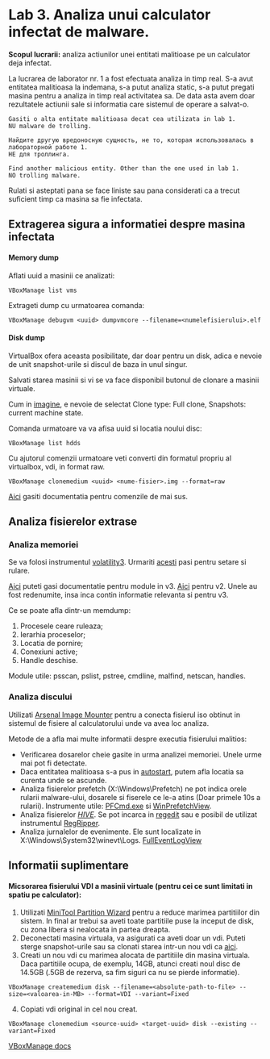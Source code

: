 # Lab 3. Analiza unui calculator infectat de malware.

**Scopul lucrarii:** analiza actiunilor unei entitati malitioase pe un calculator deja infectat.

La lucrarea de laborator nr. 1 a fost efectuata analiza in timp real. S-a avut entitatea malitioasa la indemana, s-a putut analiza static, s-a putut pregati masina pentru a analiza in timp real activitatea sa. De data asta avem doar rezultatele actiunii sale si informatia care sistemul de operare a salvat-o.

    Gasiti o alta entitate malitioasa decat cea utilizata in lab 1.
    NU malware de trolling.

    Найдите другую вредоносную сущность, не то, которая использовалась в лабораторной работе 1.
    НЕ для троллинга.

    Find another malicious entity. Other than the one used in lab 1.
    NO trolling malware.

Rulati si asteptati pana se face liniste sau pana considerati ca a trecut suficient timp ca masina sa fie infectata.

## Extragerea sigura a informatiei despre masina infectata

#### Memory dump

Aflati uuid a masinii ce analizati:

```
VBoxManage list vms
```

Extrageti dump cu urmatoarea comanda:

```
VBoxManage debugvm <uuid> dumpvmcore --filename=<numelefisierului>.elf
```

#### Disk dump

VirtualBox ofera aceasta posibilitate, dar doar pentru un disk, adica e nevoie de <span id="unit-snapshoturile">unit snapshot-urile</span> si discul de baza in unul singur.

Salvati starea masinii si vi se va face disponibil butonul de clonare a masinii virtuale.

Cum in [imagine](https://external-content.duckduckgo.com/iu/?u=https%3A%2F%2Fdocumentation.help%2FVirtualBox%2Fclone-vm.png&f=1&nofb=1&ipt=a6ae0bf9f7f99834660a0b8b8e55d97d5250a8928dd8ef61158255a205d94462&ipo=images), e nevoie de selectat Clone type: Full clone, Snapshots: current machine state.

Comanda urmatoare va va afisa uuid si locatia noului disc:

```
VBoxManage list hdds
```

Cu ajutorul comenzii urmatoare veti converti din formatul propriu al virtualbox, vdi, in format raw.

```
VBoxManage clonemedium <uuid> <nume-fisier>.img --format=raw
```

[Aici](https://www.virtualbox.org/manual/ch08.html) gasiti documentatia pentru comenzile de mai sus.

## Analiza fisierelor extrase

### Analiza memoriei

Se va folosi instrumentul [volatility3](https://github.com/volatilityfoundation/volatility3). Urmariti [acesti](https://github.com/volatilityfoundation/volatility3?tab=readme-ov-file#quick-start) pasi pentru setare si rulare.<br/>

[Aici](https://volatility3.readthedocs.io/en/latest/volatility3.plugins.windows.html) puteti gasi documentatie pentru module in v3. [Aici](https://github.com/volatilityfoundation/volatility/wiki/Command-Reference) pentru v2. Unele au fost redenumite, insa inca contin informatie relevanta si pentru v3.

Ce se poate afla dintr-un memdump:

1. Procesele ceare ruleaza;
2. Ierarhia proceselor;
3. Locatia de pornire;
4. Conexiuni active;
5. Handle deschise.

Module utile: psscan, pslist, pstree, cmdline, malfind, netscan, handles.

### Analiza discului

Utilizati [Arsenal Image Mounter](https://arsenalrecon.com/downloads) pentru a conecta fisierul iso obtinut in sistemul de fisiere al calculatorului unde va avea loc analiza.

Metode de a afla mai multe informatii despre executia fisierului malitios:

<!-- Am incercat OSFMounter, acolo dadea problema ca nu puteam accesa nici un fisier din dosar Windows.
Am incercar FTK Imager. Acolo tot imi dadea "unallocated space" si nu am putut deschide nimic.
Am incercat Arsenal Image Mounter, acolo am putut accesa dosarele din Windows. -->

- Verificarea dosarelor cheie gasite in urma analizei memoriei. Unele urme mai pot fi detectate.
- Daca entitatea malitioasa s-a pus in [autostart](https://www.winhelponline.com/blog/analyze-offline-system-autoruns-feature/), putem afla locatia sa curenta unde se ascunde.
- Analiza fisierelor prefetch (X:\\Windows\\Prefetch) ne pot indica orele rularii malware-ului, dosarele si fiserele ce le-a atins (Doar primele 10s a rularii). Instrumente utile:  [PFCmd.exe](https://www.sans.org/tools/pecmd/) si [WinPrefetchView](https://www.nirsoft.net/utils/win_prefetch_view.html).
- Analiza fisierelor [_HIVE_](https://learn.microsoft.com/en-us/windows/win32/sysinfo/registry-hives). Se pot incarca in [regedit](https://forsenergy.com/en-us/regedit32/html/b3a394dd-0ee9-496b-bf16-cc90bf18289d.htm) sau e posibil de utilizat instrumentul [RegRipper](https://github.com/keydet89/RegRipper3.0).
- Analiza jurnalelor de evenimente. Ele sunt localizate in X:\Windows\System32\winevt\Logs\. [FullEventLogView](http://www.nirsoft.net/utils/full_event_log_view.html)

## Informatii suplimentare

#### Micsorarea fisierului VDI a masinii virtuale (pentru cei ce sunt limitati in spatiu pe calculator):

1. Utilizati [MiniTool Partition Wizard](https://www.partitionwizard.com/) pentru a reduce marimea partitiilor din sistem. In final ar trebui sa aveti toate partitiile puse la inceput de disk, cu zona libera si nealocata in partea dreapta.
2. Deconectati masina virtuala, va asigurati ca aveti doar un vdi. Puteti sterge snapshot-urile sau sa clonati starea intr-un nou vdi ca [aici](#unit-snapshoturile).
3. Creati un nou vdi cu marimea alocata de partitiile din masina virtuala. Daca partitiile ocupa, de exemplu, 14GB, atunci creati noul disc de 14.5GB (.5GB de rezerva, sa fim siguri ca nu se pierde informatie).
```
VBoxManage createmedium disk --filename=<absolute-path-to-file> --size=<valoarea-in-MB> --format=VDI --variant=Fixed
```
4. Copiati vdi original in cel nou creat.
```
VBoxManage clonemedium <source-uuid> <target-uuid> disk --existing --variant=Fixed
```

[VBoxManage docs](https://www.virtualbox.org/manual/ch08.html)